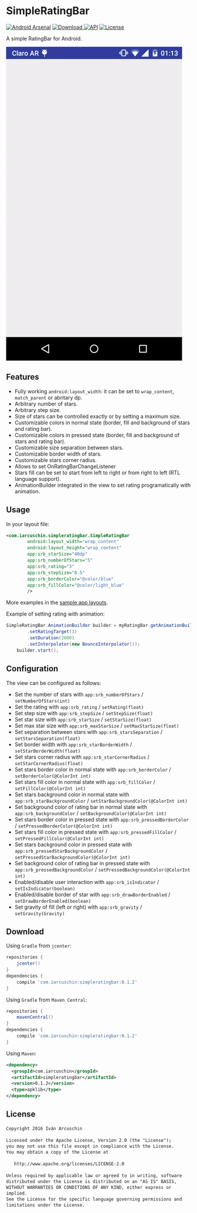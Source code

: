 SimpleRatingBar
====

[![Android Arsenal](https://img.shields.io/badge/Android%20Arsenal-%20SimpleRatingBar-green.svg?style=true)](https://android-arsenal.com/details/1/4027)
[![Download](https://api.bintray.com/packages/flyingpumba/maven/simpleratingbar/images/download.svg) ](https://bintray.com/flyingpumba/maven/simpleratingbar/_latestVersion)
[![API](https://img.shields.io/badge/API-11%2B-green.svg?style=true)](https://android-arsenal.com/api?level=11)
[![License](https://img.shields.io/badge/License-Apache%202-blue.svg)](https://github.com/FlyingPumba/SimpleRatingBar/blob/master/LICENSE.txt)
<!--[![maven central](https://maven-badges.herokuapp.com/maven-central/com.iarcuschin/simpleratingbar/badge.svg) ](http://search.maven.org/#search%7Cga%7C1%7Ca%3A%22simpleratingbar%22%20g%3A%22com.iarcuschin%22)-->

A simple RatingBar for Android.

![](images/sample.gif)

Features
----
* Fully working `android:layout_width`: it can be set to `wrap_content`, `match_parent` or abritary dp.
* Arbitrary number of stars.
* Arbitrary step size.
* Size of stars can be controlled exactly or by setting a maximum size.
* Customizable colors in normal state (border, fill and background of stars and rating bar).
* Customizable colors in pressed state (border, fill and background of stars and rating bar).
* Customizable size separation between stars.
* Customizable border width of stars.
* Customizable stars corner radius.
* Allows to set OnRatingBarChangeListener
* Stars fill can be set to start from left to right or from right to left (RTL language support).
* AnimationBuilder integrated in the view to set rating programatically with animation.

Usage
----

In your layout file:

```xml
<com.iarcuschin.simpleratingbar.SimpleRatingBar
        android:layout_width="wrap_content"
        android:layout_height="wrap_content"
        app:srb_starSize="40dp"
        app:srb_numberOfStars="5"
        app:srb_rating="3"
        app:srb_stepSize="0.5"
        app:srb_borderColor="@color/blue"
        app:srb_fillColor="@color/light_blue"
        />
```

More examples in the [sample app layouts](https://github.com/FlyingPumba/SimpleRatingBar/blob/master/simpleratingbar-sample/src/main/res/layout).

Example of setting rating with animation:

```java
SimpleRatingBar.AnimationBuilder builder = myRatingBar.getAnimationBuilder()
        .setRatingTarget(3)
        .setDuration(2000)
        .setInterpolator(new BounceInterpolator());
    builder.start();
```


Configuration
----
The view can be configured as follows:

* Set the number of stars with `app:srb_numberOfStars` / `setNumberOfStars(int)`
* Set the rating with `app:srb_rating` / `setRating(float)`
* Set step size with `app:srb_stepSize` / `setStepSize(float)`
* Set star size with `app:srb_starSize` / `setStarSize(float)`
* Set max star size with `app:srb_maxStarSize` / `setMaxStarSize(float)`
* Set separation between stars with `app:srb_starsSeparation` / `setStarsSeparation(float)`
* Set border width with `app:srb_starBorderWidth` / `setStarBorderWidth(float)`
* Set stars corner radius with `app:srb_starCornerRadius` / `setStarCornerRadius(float)`
* Set stars border color in normal state with `app:srb_borderColor` / `setBorderColor(@ColorInt int)`
* Set stars fill color in normal state with `app:srb_fillColor` / `setFillColor(@ColorInt int)`
* Set stars background color in normal state with `app:srb_starBackgroundColor` / `setStarBackgroundColor(@ColorInt int)`
* Set background color of rating bar in normal state with `app:srb_backgroundColor` / `setBackgroundColor(@ColorInt int)`
* Set stars border color in pressed state with `app:srb_pressedBorderColor` / `setPressedBorderColor(@ColorInt int)`
* Set stars fill color in pressed state with `app:srb_pressedFillColor` / `setPressedFillColor(@ColorInt int)`
* Set stars background color in pressed state with `app:srb_pressedStarBackgroundColor` / `setPressedStarBackgroundColor(@ColorInt int)`
* Set background color of rating bar in pressed state with `app:srb_pressedBackgroundColor` / `setPressedBackgroundColor(@ColorInt int)`
* Enabled/disable user interaction with `app:srb_isIndicator` / `setIsIndicator(boolean)`
* Enabled/disable border of star with `app:srb_drawBorderEnabled` / `setDrawBorderEnabled(boolean)`
* Set gravity of fill (left or right) with `app:srb_gravity` / `setGravity(Gravity)`

Download
----

Using `Gradle` from `jcenter`:

```groovy
repositories {
    jcenter()
}
dependencies {
    compile 'com.iarcuschin:simpleratingbar:0.1.2'
}
```

Using `Gradle` from `Maven Central`:

```groovy
repositories {
    mavenCentral()
}
dependencies {
    compile 'com.iarcuschin:simpleratingbar:0.1.2'
}
```

Using `Maven`:
```xml
<dependency>
  <groupId>com.iarcuschin</groupId>
  <artifactId>simpleratingbar</artifactId>
  <version>0.1.2</version>
  <type>apklib</type>
</dependency>
```

License
----
    Copyright 2016 Iván Arcuschin

    Licensed under the Apache License, Version 2.0 (the "License");
    you may not use this file except in compliance with the License.
    You may obtain a copy of the License at

       http://www.apache.org/licenses/LICENSE-2.0

    Unless required by applicable law or agreed to in writing, software
    distributed under the License is distributed on an "AS IS" BASIS,
    WITHOUT WARRANTIES OR CONDITIONS OF ANY KIND, either express or implied.
    See the License for the specific language governing permissions and
    limitations under the License.
